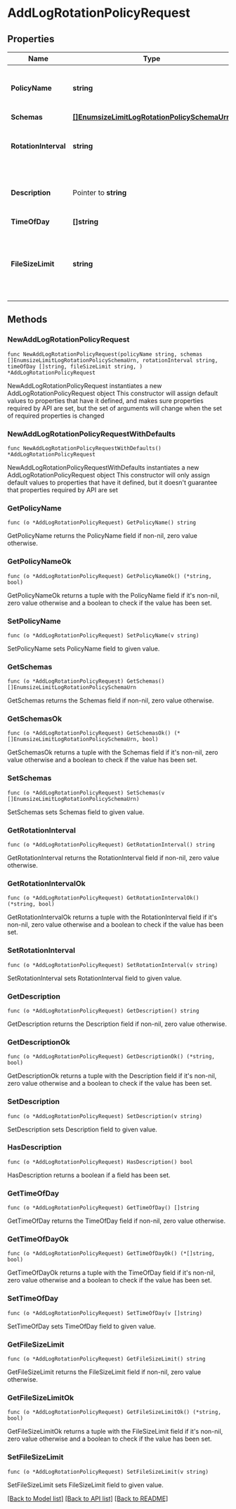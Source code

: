 # AddLogRotationPolicyRequest

## Properties

Name | Type | Description | Notes
------------ | ------------- | ------------- | -------------
**PolicyName** | **string** | Name of the new Log Rotation Policy | 
**Schemas** | [**[]EnumsizeLimitLogRotationPolicySchemaUrn**](EnumsizeLimitLogRotationPolicySchemaUrn.md) |  | 
**RotationInterval** | **string** | Specifies the time interval between rotations. | 
**Description** | Pointer to **string** | A description for this Log Rotation Policy | [optional] 
**TimeOfDay** | **[]string** |  | 
**FileSizeLimit** | **string** | Specifies the maximum size that a log file can reach before it is rotated. | 

## Methods

### NewAddLogRotationPolicyRequest

`func NewAddLogRotationPolicyRequest(policyName string, schemas []EnumsizeLimitLogRotationPolicySchemaUrn, rotationInterval string, timeOfDay []string, fileSizeLimit string, ) *AddLogRotationPolicyRequest`

NewAddLogRotationPolicyRequest instantiates a new AddLogRotationPolicyRequest object
This constructor will assign default values to properties that have it defined,
and makes sure properties required by API are set, but the set of arguments
will change when the set of required properties is changed

### NewAddLogRotationPolicyRequestWithDefaults

`func NewAddLogRotationPolicyRequestWithDefaults() *AddLogRotationPolicyRequest`

NewAddLogRotationPolicyRequestWithDefaults instantiates a new AddLogRotationPolicyRequest object
This constructor will only assign default values to properties that have it defined,
but it doesn't guarantee that properties required by API are set

### GetPolicyName

`func (o *AddLogRotationPolicyRequest) GetPolicyName() string`

GetPolicyName returns the PolicyName field if non-nil, zero value otherwise.

### GetPolicyNameOk

`func (o *AddLogRotationPolicyRequest) GetPolicyNameOk() (*string, bool)`

GetPolicyNameOk returns a tuple with the PolicyName field if it's non-nil, zero value otherwise
and a boolean to check if the value has been set.

### SetPolicyName

`func (o *AddLogRotationPolicyRequest) SetPolicyName(v string)`

SetPolicyName sets PolicyName field to given value.


### GetSchemas

`func (o *AddLogRotationPolicyRequest) GetSchemas() []EnumsizeLimitLogRotationPolicySchemaUrn`

GetSchemas returns the Schemas field if non-nil, zero value otherwise.

### GetSchemasOk

`func (o *AddLogRotationPolicyRequest) GetSchemasOk() (*[]EnumsizeLimitLogRotationPolicySchemaUrn, bool)`

GetSchemasOk returns a tuple with the Schemas field if it's non-nil, zero value otherwise
and a boolean to check if the value has been set.

### SetSchemas

`func (o *AddLogRotationPolicyRequest) SetSchemas(v []EnumsizeLimitLogRotationPolicySchemaUrn)`

SetSchemas sets Schemas field to given value.


### GetRotationInterval

`func (o *AddLogRotationPolicyRequest) GetRotationInterval() string`

GetRotationInterval returns the RotationInterval field if non-nil, zero value otherwise.

### GetRotationIntervalOk

`func (o *AddLogRotationPolicyRequest) GetRotationIntervalOk() (*string, bool)`

GetRotationIntervalOk returns a tuple with the RotationInterval field if it's non-nil, zero value otherwise
and a boolean to check if the value has been set.

### SetRotationInterval

`func (o *AddLogRotationPolicyRequest) SetRotationInterval(v string)`

SetRotationInterval sets RotationInterval field to given value.


### GetDescription

`func (o *AddLogRotationPolicyRequest) GetDescription() string`

GetDescription returns the Description field if non-nil, zero value otherwise.

### GetDescriptionOk

`func (o *AddLogRotationPolicyRequest) GetDescriptionOk() (*string, bool)`

GetDescriptionOk returns a tuple with the Description field if it's non-nil, zero value otherwise
and a boolean to check if the value has been set.

### SetDescription

`func (o *AddLogRotationPolicyRequest) SetDescription(v string)`

SetDescription sets Description field to given value.

### HasDescription

`func (o *AddLogRotationPolicyRequest) HasDescription() bool`

HasDescription returns a boolean if a field has been set.

### GetTimeOfDay

`func (o *AddLogRotationPolicyRequest) GetTimeOfDay() []string`

GetTimeOfDay returns the TimeOfDay field if non-nil, zero value otherwise.

### GetTimeOfDayOk

`func (o *AddLogRotationPolicyRequest) GetTimeOfDayOk() (*[]string, bool)`

GetTimeOfDayOk returns a tuple with the TimeOfDay field if it's non-nil, zero value otherwise
and a boolean to check if the value has been set.

### SetTimeOfDay

`func (o *AddLogRotationPolicyRequest) SetTimeOfDay(v []string)`

SetTimeOfDay sets TimeOfDay field to given value.


### GetFileSizeLimit

`func (o *AddLogRotationPolicyRequest) GetFileSizeLimit() string`

GetFileSizeLimit returns the FileSizeLimit field if non-nil, zero value otherwise.

### GetFileSizeLimitOk

`func (o *AddLogRotationPolicyRequest) GetFileSizeLimitOk() (*string, bool)`

GetFileSizeLimitOk returns a tuple with the FileSizeLimit field if it's non-nil, zero value otherwise
and a boolean to check if the value has been set.

### SetFileSizeLimit

`func (o *AddLogRotationPolicyRequest) SetFileSizeLimit(v string)`

SetFileSizeLimit sets FileSizeLimit field to given value.



[[Back to Model list]](../README.md#documentation-for-models) [[Back to API list]](../README.md#documentation-for-api-endpoints) [[Back to README]](../README.md)


